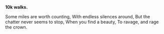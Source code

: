 **10k walks.**

Some miles are worth counting,
With endless silences around,
But the chatter never seems to stop,
When you find a beauty,
To ravage, and rage the crown.

